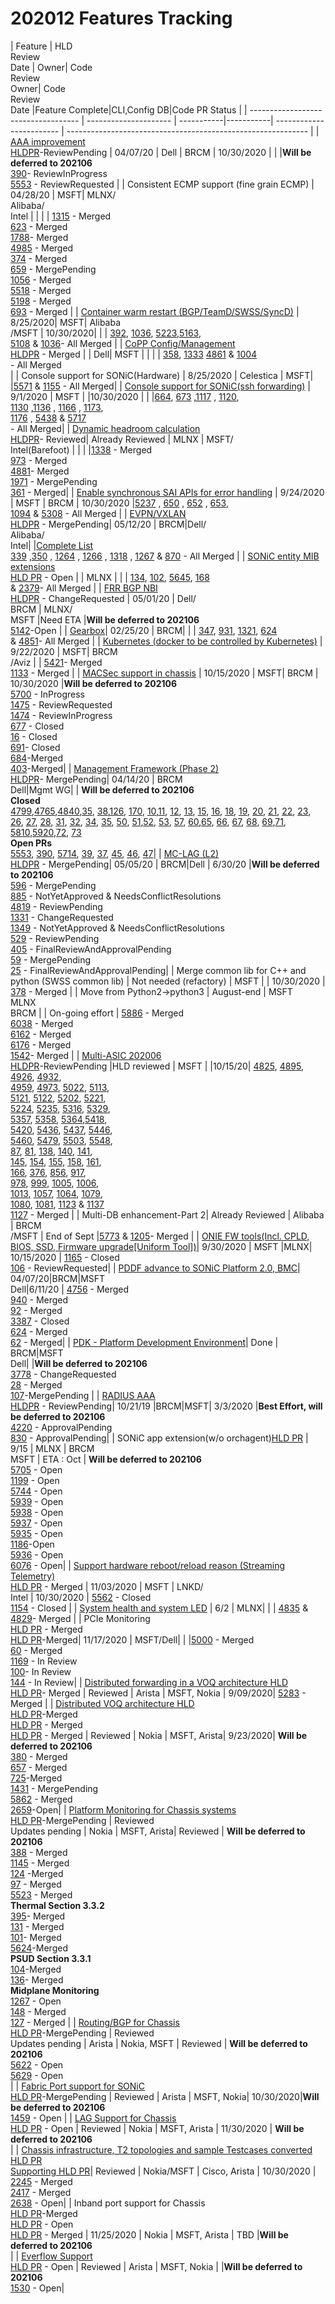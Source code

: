 # 202012 Features Tracking

| Feature  | HLD<br/>Review<br/>Date | Owner| Code<br>Review<br>Owner| Code<br>Review<br>Date |Feature Complete|CLI,Config DB|Code PR Status                                                     |
| ----------------------------------- | --------------------- | -----------|-----------| ------------------------ | ------------------------------------------------------------ | 
| [AAA improvement ](https://github.com/Azure/SONiC/blob/a46aa68b3a3ca57fea28c3d139fcef437e0cf0e6/doc/aaa/AAA%20Improvements/AAA%20Improvements.md)<br>[HLDPR](https://github.com/Azure/SONiC/pull/583)-ReviewPending  | 04/07/20     | Dell   | BRCM | 10/30/2020 | | |**Will be deferred to 202106**<br>[390](https://github.com/Azure/sonic-swss-common/pull/390)- ReviewInProgress <br>[5553](https://github.com/Azure/sonic-buildimage/pull/5553) - ReviewRequested |
| Consistent ECMP support (fine grain ECMP)  | 04/28/20     | MSFT| MLNX/<br>Alibaba/<br>Intel | | | | [1315](https://github.com/Azure/sonic-swss/pull/1315) - Merged<br>[623](https://github.com/Azure/SONiC/pull/623) - Merged<br>[1788](https://github.com/Azure/sonic-mgmt/pull/1788)- Merged <br>[4985](https://github.com/Azure/sonic-buildimage/pull/4985) - Merged<br>[374](https://github.com/Azure/sonic-swss-common/pull/374) - Merged<br>[659](https://github.com/Azure/SONiC/pull/659) - MergePending <br>[1056](https://github.com/Azure/sonic-utilities/pull/1056) - Merged<br>[5518](https://github.com/Azure/sonic-buildimage/pull/5518) - Merged<br>[5198](https://github.com/Azure/sonic-buildimage/pull/5198) - Merged<br>[693](https://github.com/Azure/SONiC/pull/693) - Merged |
| [Container warm restart (BGP/TeamD/SWSS/SyncD)](https://github.com/Azure/SONiC/blob/0c177995044316b898fc355456d9b6e8df72b522/doc/warm-reboot/SONiC_Warmboot.md) | 8/25/2020| MSFT| Alibaba<br>/MSFT | 10/30/2020| | | [392](https://github.com/Azure/sonic-buildimage/pull/3992), [1036](https://github.com/Azure/sonic-utilities/pull/1036/files), [5223](https://github.com/Azure/sonic-buildimage/pull/5233),[5163](https://github.com/Azure/sonic-buildimage/pull/5163/files), <br> [5108](https://github.com/Azure/sonic-buildimage/pull/5108/files) & [1036](https://github.com/Azure/sonic-utilities/pull/1036/files)- All Merged |
| [CoPP Config/Management](https://github.com/Azure/SONiC/blob/fdc7cff16b7f42f1a1b01dd506279e3e9f9269cb/doc/copp/CoPP%20Config%20and%20Management.md)<br>[HLDPR](https://github.com/Azure/SONiC/pull/606) - Merged |  | Dell| MSFT |  | | | [358](https://github.com/Azure/sonic-swss-common/pull/358), [1333](https://github.com/Azure/sonic-swss/pull/1333) [4861](https://github.com/Azure/sonic-buildimage/pull/4861) & [1004](https://github.com/Azure/sonic-utilities/pull/1004) <br> - All Merged<br>|
| Console support for SONiC(Hardware) | 8/25/2020 | Celestica | MSFT| |[5571](https://github.com/Azure/sonic-buildimage/pull/5571) & [1155](https://github.com/Azure/sonic-utilities/pull/1155) - All Merged|
| [Console support for SONiC(ssh forwarding)](https://github.com/Azure/SONiC/blob/126a4f7af8cadd8451b22bd80227c07c11452a63/doc/console/SONiC-Console-Switch-High-Level-Design.md) | 9/1/2020 | MSFT | |10/30/2020 | | |[664](https://github.com/Azure/SONiC/pull/664), [673](https://github.com/Azure/SONiC/pull/673) ,[1117](https://github.com/Azure/sonic-utilities/pull/1117) , [1120](https://github.com/Azure/sonic-utilities/pull/1120),  <br> [1130](https://github.com/Azure/sonic-utilities/pull/1130) ,[1136](https://github.com/Azure/sonic-utilities/pull/1136) , [1166](https://github.com/Azure/sonic-utilities/pull/1166) , [1173](https://github.com/Azure/sonic-utilities/pull/1173), <br> [1176](https://github.com/Azure/sonic-utilities/pull/1176) , [5438](https://github.com/Azure/sonic-buildimage/pull/5438) & [5717](https://github.com/Azure/sonic-buildimage/pull/5717) <br> - All Merged|
| [Dynamic headroom calculation](https://github.com/Azure/SONiC/blob/415f19931bccd900ac528b100aafffa6000e82e9/doc/qos/dynamically-headroom-calculation.md)<br>[HLDPR](https://github.com/Azure/SONiC/pull/605)- Reviewed|   Already Reviewed   |  MLNX  | MSFT/<br>Intel(Barefoot) | | |  |[1338](https://github.com/Azure/sonic-swss/pull/1338) - Merged<br>[973](https://github.com/Azure/sonic-utilities/pull/973) - Merged<br>[4881](https://github.com/Azure/sonic-buildimage/pull/4881)- Merged<br>[1971](https://github.com/Azure/sonic-mgmt/pull/1971) - MergePending<br>[361](https://github.com/Azure/sonic-swss-common/pull/361) - Merged|
| [Enable synchronous SAI APIs for error handling](https://github.com/Azure/SONiC/pull/672)  | 9/24/2020 | MSFT | BRCM | 10/30/2020  |[5237](https://github.com/Azure/sonic-buildimage/pull/5237) , [650](https://github.com/Azure/sonic-buildimage/pull/650) , [652](https://github.com/Azure/sonic-buildimage/pull/652) , [653](https://github.com/Azure/sonic-buildimage/pull/653), <br> [1094](https://github.com/Azure/sonic-utilities/pull/1094) & [5308](https://github.com/Azure/sonic-buildimage/pull/5308) - All Merged |
| [EVPN/VXLAN](https://github.com/Azure/SONiC/blob/7fbda34ee3315960c164a0c202f39c2ec515cfc3/doc/vxlan/EVPN/EVPN_VXLAN_HLD.md)<br>[HLDPR](https://github.com/Azure/SONiC/pull/437) - MergePending| 05/12/20    |  BRCM|Dell/<br>Alibaba/<br>Intel| |[Complete List](https://groups.google.com/g/sonic-evpn-workgroup/c/rup7aoorZoQ)<br>[339](https://github.com/Azure/sonic-swss-common/pull/339) ,[350](https://github.com/Azure/sonic-swss-common/pull/350) , [1264](https://github.com/Azure/sonic-swss/pull/1264) , [1266](https://github.com/Azure/sonic-swss/pull/1266) , [1318](https://github.com/Azure/sonic-swss/pull/1318) , [1267](https://github.com/Azure/sonic-swss/pull/1267) & [870](https://github.com/Azure/sonic-utilities/pull/870) - All Merged  |
| [SONiC entity MIB extensions](https://github.com/Azure/SONiC/blob/0e53548a8f1023d1be2a1dffd62737c7a1b18a2e/doc/snmp/extension-to-physical-entity-mib.md)<br>[HLD PR](https://github.com/Azure/SONiC/pull/657) - Open |    | MLNX |  |   | [134](https://github.com/Azure/sonic-platform-common/pull/134), [102](https://github.com/Azure/sonic-platform-daemons/pull/102), [5645](https://github.com/Azure/sonic-buildimage/pull/5645), [168](https://github.com/Azure/sonic-snmpagent/pull/168)  <br>  & [2379](https://github.com/Azure/sonic-mgmt/pull/2379)- All Merged  | 
| [FRR BGP NBI](https://github.com/Azure/SONiC/blob/48e9012c548528b6528745bda9d75b4164e785eb/doc/mgmt/SONiC_Design_Doc_Unified_FRR_Mgmt_Interface.md)<br>[HLDPR](https://github.com/Azure/SONiC/pull/544) - ChangeRequested | 05/01/20    |  Dell/<br>BRCM  | MLNX/<br>MSFT |Need ETA |**Will be deferred to 202106**<br>[5142](https://github.com/Azure/sonic-buildimage/pull/5142)-Open |
| [Gearbox](https://github.com/Azure/SONiC/blob/master/doc/gearbox/gearbox_mgr_design.md)| 02/25/20    |  BRCM|  |  | [347](https://github.com/Azure/sonic-swss-common/pull/347), [931](https://github.com/Azure/sonic-utilities/pull/931), [1321](https://github.com/Azure/sonic-swss/pull/1321), [624](https://github.com/Azure/sonic-sairedis/pull/624)  <br> & [4851](https://github.com/Azure/sonic-buildimage/pull/4851)- All Merged |
| [Kubernetes (docker to be controlled by Kubernetes)](https://github.com/renukamanavalan/SONiC/blob/kube_systemd/doc/kubernetes/Kubernetes-support.md)  | 9/22/2020 |  MSFT| BRCM<br>/Aviz | | [5421](https://github.com/Azure/sonic-buildimage/pull/5421)- Merged<br>[1133](https://github.com/Azure/sonic-utilities/pull/1133) - Merged | 
| [MACSec support in chassis](https://github.com/Azure/SONiC/pull/652) |  10/15/2020   | MSFT| BRCM | 10/30/2020  |**Will be deferred to 202106** <br>[5700](https://github.com/Azure/sonic-buildimage/pull/5700) - InProgress<br>[1475](https://github.com/Azure/sonic-swss/pull/1475) - ReviewRequested<br>[1474](https://github.com/Azure/sonic-swss/pull/1474) - ReviewInProgress<br>[677](https://github.com/Azure/sonic-sairedis/pull/677) - Closed<br>[16](https://github.com/Azure/sonic-wpa-supplicant/pull/16) - Closed <br>[691](https://github.com/Azure/sonic-sairedis/pull/691)- Closed <br>[684](https://github.com/Azure/sonic-sairedis/pull/684)-Merged<br>[403](https://github.com/Azure/sonic-swss-common/pull/403)-Merged|
| [Management Framework (Phase 2)](https://github.com/Azure/SONiC/blob/34cac1aabdc865fc41cbe064a2ab2442645524b1/doc/mgmt/Management%20Framework.md)<br>[HLDPR](https://github.com/Azure/SONiC/pull/550#)- MergePending| 04/14/20    |  BRCM<br>Dell|Mgmt WG| | **Will be deferred to 202106**<br>**Closed**<br>[4799](https://github.com/Azure/sonic-buildimage/pull/4799),[4765](https://github.com/Azure/sonic-buildimage/pull/4765),[4840](https://github.com/Azure/sonic-buildimage/pull/4840),[35](https://github.com/Azure/sonic-telemetry/pull/35), [38](https://github.com/Azure/sonic-telemetry/pull/38),[126](https://github.com/Azure/sonic-build-tools/pull/126), [170](https://github.com/Azure/sonic-build-tools/pull/170), [10](https://github.com/Azure/sonic-mgmt-common/pull/10),[11](https://github.com/Azure/sonic-mgmt-common/pull/11), [12](https://github.com/Azure/sonic-mgmt-common/pull/12), [13](https://github.com/Azure/sonic-mgmt-common/pull/13), [15](https://github.com/Azure/sonic-mgmt-common/pull/15), [16](https://github.com/Azure/sonic-mgmt-common/pull/16), [18](https://github.com/Azure/sonic-mgmt-common/pull/18), [19](https://github.com/Azure/sonic-mgmt-common/pull/19), [20](https://github.com/Azure/sonic-mgmt-common/pull/20), [21](https://github.com/Azure/sonic-mgmt-common/pull/21), [22](https://github.com/Azure/sonic-mgmt-common/pull/22), [23](https://github.com/Azure/sonic-mgmt-common/pull/23), [26](https://github.com/Azure/sonic-mgmt-common/pull/26), [27](https://github.com/Azure/sonic-mgmt-common/pull/27), [28](https://github.com/Azure/sonic-mgmt-common/pull/28), [31](https://github.com/Azure/sonic-mgmt-common/pull/31), [32](https://github.com/Azure/sonic-mgmt-common/pull/32), [34](https://github.com/Azure/sonic-mgmt-common/pull/34), [35](https://github.com/Azure/sonic-mgmt-common/pull/35), [50](https://github.com/Azure/sonic-mgmt-framework/pull/50), [51](https://github.com/Azure/sonic-mgmt-framework/pull/51),[52](https://github.com/Azure/sonic-mgmt-framework/pull/52), [53](https://github.com/Azure/sonic-mgmt-framework/pull/65), [57](https://github.com/Azure/sonic-mgmt-framework/pull/57), [60](https://github.com/Azure/sonic-mgmt-framework/pull/60),[65](https://github.com/Azure/sonic-mgmt-framework/pull/65), [66](https://github.com/Azure/sonic-mgmt-framework/pull/66),  [67](https://github.com/Azure/sonic-mgmt-framework/pull/67), [68](https://github.com/Azure/sonic-mgmt-framework/pull/68), [69](https://github.com/Azure/sonic-mgmt-framework/pull/69),[71](https://github.com/Azure/sonic-mgmt-framework/pull/71), [5810](https://github.com/Azure/sonic-buildimage/pull/5810),[5920](https://github.com/Azure/sonic-buildimage/pull/5920),[72](https://github.com/Azure/sonic-mgmt-framework/pull/72), [73](https://github.com/Azure/sonic-mgmt-framework/pull/73)<br> **Open PRs**<br>[5553](https://github.com/Azure/sonic-buildimage/pull/5553), [390](https://github.com/Azure/sonic-swss-common/pull/390), [5714](https://github.com/Azure/sonic-buildimage/pull/5714), [39](https://github.com/Azure/sonic-mgmt-common/pull/39), [37](https://github.com/Azure/sonic-telemetry/pull/37), [45](https://github.com/Azure/sonic-telemetry/pull/45), [46](https://github.com/Azure/sonic-telemetry/pull/46), [47](https://github.com/Azure/sonic-telemetry/pull/47)|
| [MC-LAG (L2)](https://github.com/Azure/SONiC/blob/176cf4f5a8ee6ecfd8a478573ffc92f0eb23b4e6/doc/mclag/MCLAG_Enhancements_HLD.md)<br> [HLDPR](https://github.com/Azure/SONiC/pull/596) - MergePending| 05/05/20    |  BRCM|Dell | 6/30/20 |**Will be deferred to 202106** <br>[596](https://github.com/Azure/SONiC/pull/596) - MergePending<br>[885](https://github.com/Azure/sonic-swss/pull/885) - NotYetApproved & NeedsConflictResolutions <br>[4819](https://github.com/Azure/sonic-buildimage/pull/4819) - ReviewPending<br>[1331](https://github.com/Azure/sonic-swss/pull/1331) - ChangeRequested<br>[1349](https://github.com/Azure/sonic-swss/pull/1349) - NotYetApproved & NeedsConflictResolutions <br>[529](https://github.com/Azure/sonic-utilities/pull/529) - ReviewPending<br>[405](https://github.com/Azure/sonic-swss-common/pull/405) - FinalReviewAndApprovalPending<br>[59](https://github.com/Azure/sonic-mgmt-framework/pull/59) - MergePending<br>[25](https://github.com/Azure/sonic-mgmt-common/pull/25) - FinalReviewAndApprovalPending|
| Merge common lib for C++ and python (SWSS common lib) | Not needed (refactory) | MSFT |  |  10/30/2020 | [378](https://github.com/Azure/sonic-swss-common/pull/378) - Merged |
| Move from Python2->python3 | August-end | MSFT<br>MLNX<br>BRCM |  | On-going effort | [5886](https://github.com/Azure/sonic-buildimage/pull/5886) - Merged<br>[6038](https://github.com/Azure/sonic-buildimage/pull/6038) - Merged<br>[6162](https://github.com/Azure/sonic-buildimage/pull/6162) - Merged<br>[6176](https://github.com/Azure/sonic-buildimage/pull/6176) - Merged<br>[1542](https://github.com/Azure/sonic-swss/pull/1542)- Merged |
| [Multi-ASIC 202006](https://github.com/Azure/SONiC/blob/ebe4f4b695af5d2dbd23756d3cff03aef0a0c880/doc/multi_asic/SONiC_multi_asic_hld.md)<br> [HLDPR](https://github.com/Azure/SONiC/pull/644)-ReviewPending |HLD reviewed |  MSFT |   |10/15/20|  [4825](https://github.com/Azure/sonic-buildimage/pull/4825), [4895](https://github.com/Azure/sonic-buildimage/pull/4895), [4926](https://github.com/Azure/sonic-buildimage/pull/4926), [4932](https://github.com/Azure/sonic-buildimage/pull/4932), <br> [4959](https://github.com/Azure/sonic-buildimage/pull/4959), [4973](https://github.com/Azure/sonic-buildimage/pull/4973), [5022](https://github.com/Azure/sonic-buildimage/pull/5022), [5113](https://github.com/Azure/sonic-buildimage/pull/5113),  <br>  [5121](https://github.com/Azure/sonic-buildimage/pull/5121), [5122](https://github.com/Azure/sonic-buildimage/pull/5122), [5202](https://github.com/Azure/sonic-buildimage/pull/5202), [5221](https://github.com/Azure/sonic-buildimage/pull/5221), <br>  [5224](https://github.com/Azure/sonic-buildimage/pull/5224), [5235](https://github.com/Azure/sonic-buildimage/pull/5235), [5316](https://github.com/Azure/sonic-buildimage/pull/5316), [5329](https://github.com/Azure/sonic-buildimage/pull/5329), <br> [5357](https://github.com/Azure/sonic-buildimage/pull/5357), [5358](https://github.com/Azure/sonic-buildimage/pull/5358), [5364](https://github.com/Azure/sonic-buildimage/pull/5364),[5418](https://github.com/Azure/sonic-buildimage/pull/5418),  <br> [5420](https://github.com/Azure/sonic-buildimage/pull/5420), [5436](https://github.com/Azure/sonic-buildimage/pull/5436), [5437](https://github.com/Azure/sonic-buildimage/pull/5437), [5446](https://github.com/Azure/sonic-buildimage/pull/5446),  <br> [5460](https://github.com/Azure/sonic-buildimage/pull/5460), [5479](https://github.com/Azure/sonic-buildimage/pull/5479), [5503](https://github.com/Azure/sonic-buildimage/pull/5503), [5548](https://github.com/Azure/sonic-buildimage/pull/5548), <br> [87](https://github.com/Azure/sonic-platform-daemons/pull/87), [81](https://github.com/Azure/sonic-py-swsssdk/pull/81), [138](https://github.com/Azure/sonic-snmpagent/pull/138), [140](https://github.com/Azure/sonic-snmpagent/pull/140), [141](https://github.com/Azure/sonic-snmpagent/pull/141), <br> [145](https://github.com/Azure/sonic-snmpagent/pull/145), [154](https://github.com/Azure/sonic-snmpagent/pull/154), [155](https://github.com/Azure/sonic-snmpagent/pull/155), [158](https://github.com/Azure/sonic-snmpagent/pull/158), [161](https://github.com/Azure/sonic-snmpagent/pull/161),  <br> [166](https://github.com/Azure/sonic-snmpagent/pull/166), [376](https://github.com/Azure/sonic-swss-common/pull/376), [856](https://github.com/Azure/sonic-utilities/pull/856), [917](https://github.com/Azure/sonic-utilities/pull/917),  <br>  [978](https://github.com/Azure/sonic-utilities/pull/978), [999](https://github.com/Azure/sonic-utilities/pull/999), [1005](https://github.com/Azure/sonic-utilities/pull/1005), [1006](https://github.com/Azure/sonic-utilities/pull/1006),  <br>  [1013](https://github.com/Azure/sonic-utilities/pull/1013), [1057](https://github.com/Azure/sonic-utilities/pull/1057), [1064](https://github.com/Azure/sonic-utilities/pull/1064), [1079](https://github.com/Azure/sonic-utilities/pull/1079),  <br> [1080](https://github.com/Azure/sonic-utilities/pull/1080), [1081](https://github.com/Azure/sonic-utilities/pull/1081), [1123](https://github.com/Azure/sonic-utilities/pull/1123) & [1137](https://github.com/Azure/sonic-utilities/pull/1137)<br> [1127](https://github.com/Azure/sonic-utilities/pull/1127) - Merged |
| Multi-DB enhancement-Part 2|  Already Reviewed   |  Alibaba  | BRCM<br>/MSFT | End of Sept |[5773](https://github.com/Azure/sonic-buildimage/pull/5773) & [1205](https://github.com/Azure/sonic-utilities/pull/1205)- Merged |
| [ONIE FW tools(Incl. CPLD, BIOS, SSD, Firmware upgrade[Uniform Tool])](https://github.com/Azure/SONiC/pull/648)|  9/30/2020  |  MSFT  |MLNX| 10/15/2020  |  [1165](https://github.com/Azure/sonic-utilities/pull/1165) - Closed <br>[106](https://github.com/Azure/sonic-platform-common/pull/106) - ReviewRequested|
| [PDDF advance to SONiC Platform 2.0, BMC](https://github.com/Azure/SONiC/blob/master/doc/platform/brcm_pdk_pddf.md)| 04/07/20|BRCM|MSFT<br>Dell|6/11/20 | [4756](https://github.com/Azure/sonic-buildimage/pull/4756) - Merged<br>[940](https://github.com/Azure/sonic-utilities/pull/940) - Merged<br>[92](https://github.com/Azure/sonic-platform-common/pull/92) - Merged<br>[3387](https://github.com/Azure/sonic-buildimage/pull/3387) - Closed <br>[624](https://github.com/Azure/sonic-utilities/pull/624) - Merged<br>[62](https://github.com/Azure/sonic-platform-common/pull/62) - Merged|
| [PDK - Platform Development Environment](https://github.com/Azure/SONiC/blob/master/doc/platform/pde.md)|  Done |  BRCM|MSFT<br>Dell|   |**Will be deferred to 202106** <br> [3778](https://github.com/Azure/sonic-buildimage/pull/3778) - ChangeRequested<br>[28](https://github.com/Azure/sonic-platform-pdk-pde/pull/28) - Merged<br>[107](https://github.com/Azure/sonic-build-tools/pull/107)-MergePending |
| [RADIUS AAA](https://github.com/Azure/SONiC/blob/3edad287edc79ea7e227648cba566a6ce347bf49/doc/aaa/radius_authentication.md)<br>[HLDPR](https://github.com/Azure/SONiC/pull/500) - ReviewPending| 10/21/19    |BRCM|MSFT| 3/3/2020  |**Best Effort, will be deferred to 202106**<br>[4220](https://github.com/Azure/sonic-buildimage/pull/4220) - ApprovalPending <br>[830](https://github.com/Azure/sonic-utilities/pull/830) - ApprovalPending|
| SONiC app extension(w/o orchagent)[HLD PR](https://github.com/Azure/SONiC/pull/682) |   9/15  | MLNX | BRCM <br> MSFT |  ETA : Oct | **Will be deferred to 202106** <br>[5705](https://github.com/Azure/sonic-buildimage/pull/5705) - Open<br>[1199](https://github.com/Azure/sonic-utilities/pull/1199) - Open<br>[5744](https://github.com/Azure/sonic-buildimage/pull/5744) - Open<br>[5939](https://github.com/Azure/sonic-buildimage/pull/5939) - Open<br>[5938](https://github.com/Azure/sonic-buildimage/pull/5938) - Open<br>[5937](https://github.com/Azure/sonic-buildimage/pull/5937) - Open<br>[5935](https://github.com/Azure/sonic-buildimage/pull/5935) - Open<br>[1186](https://github.com/Azure/sonic-utilities/pull/1186)-Open <br>[5936](https://github.com/Azure/sonic-buildimage/pull/5936) - Open<br>[6076](https://github.com/Azure/sonic-buildimage/pull/6076) - Open|
| [Support hardware reboot/reload reason (Streaming Telemetry)](https://github.com/sujinmkang/SONiC/blob/6ed19e88c6f7aac74640d3d343210d840af70a23/doc/system-telemetry/reboot-cause.md)<br>[HLD PR](https://github.com/Azure/SONiC/pull/669) - Merged | 11/03/2020 | MSFT | LNKD/<br>Intel  | 10/30/2020  | [5562](https://github.com/Azure/sonic-buildimage/pull/5562) - Closed<br>[1154](https://github.com/Azure/sonic-utilities/pull/1154) - Closed |
| [System health and system LED](https://github.com/Azure/SONiC/blob/master/doc/system_health_monitoring/system-health-HLD.md) |  6/2   |  MLNX|  |   | [4835](https://github.com/Azure/sonic-buildimage/pull/4835) & [4829](https://github.com/Azure/sonic-buildimage/pull/4829)- Merged |
| PCIe Monitoring<br>[HLD PR](https://github.com/Azure/SONiC/pull/634) - Merged<br>[HLD PR](https://github.com/Azure/SONiC/pull/678)-Merged| 11/17/2020 | MSFT/Dell| | |[5000](https://github.com/Azure/sonic-buildimage/pull/5000) - Merged<br>[60](https://github.com/Azure/sonic-platform-daemons/pull/60) - Merged<br>[1169](https://github.com/Azure/sonic-utilities/pull/1169) - In Review<br>[100](https://github.com/Azure/sonic-platform-daemons/pull/100)- In Review<br>[144](https://github.com/Azure/sonic-platform-common/pull/144) - In Review| 
| [Distributed forwarding in a VOQ architecture HLD](https://github.com/Azure/SONiC/blob/e607a9f3e8e0cc77687acf7913b559210804cc65/doc/chassis/system-ports.md)<br>[HLD PR](https://github.com/Azure/SONiC/pull/622)- Merged | Reviewed    | Arista  | MSFT, Nokia | 9/09/2020| [5283](https://github.com/Azure/sonic-buildimage/pull/5283) - Merged |
| [Distributed VOQ architecture HLD](https://github.com/Azure/SONiC/blob/a9b221e3252e5ef3a45d18f615c23d3794f39a5b/doc/voq/voq_hld.md)<br>[HLD PR](https://github.com/Azure/SONiC/pull/639)-Merged <br>[HLD PR](https://github.com/Azure/SONiC/pull/689) - Merged<br>[HLD PR](https://github.com/Azure/SONiC/pull/694) - Merged | Reviewed | Nokia   | MSFT, Arista| 9/23/2020| **Will be deferred to 202106** <br>[380](https://github.com/Azure/sonic-swss-common/pull/380) - Merged<br>[657](https://github.com/Azure/sonic-sairedis/pull/657) - Merged<br>[725](https://github.com/Azure/sonic-sairedis/pull/725)-Merged<br>[1431](https://github.com/Azure/sonic-swss/pull/1431) - MergePending<br>[5862](https://github.com/Azure/sonic-buildimage/pull/5862) - Merged<br>[2659](https://github.com/Azure/sonic-mgmt/pull/2659)-Open|
| [Platform Monitoring for Chassis systems](https://github.com/Azure/SONiC/blob/4206c5420c4b63f1d2ec40b10d54adb27fc9d42a/doc/pmon/pmon-chassis-design.md)<br>[HLD PR](https://github.com/Azure/SONiC/pull/646)-MergePending  | Reviewed<br>Updates pending    | Nokia  | MSFT, Arista| Reviewed | **Will be deferred to 202106** <br>[388](https://github.com/Azure/sonic-swss-common/pull/388) - Merged<br>[1145](https://github.com/Azure/sonic-utilities/pull/1145) - Merged<br>[124](https://github.com/Azure/sonic-platform-common/pull/124) -Merged<br>[97](https://github.com/Azure/sonic-platform-daemons/pull/97) - Merged<br>[5523](https://github.com/Azure/sonic-buildimage/pull/5523) - Merged<br>**Thermal Section 3.3.2**<br>[395](https://github.com/Azure/sonic-swss-common/pull/395)- Merged<br>[131](https://github.com/Azure/sonic-platform-common/pull/131) - Merged<br>[101](https://github.com/Azure/sonic-platform-daemons/pull/101)- Merged<br>[5624](https://github.com/Azure/sonic-buildimage/pull/5624)-Merged<br>**PSUD Section 3.3.1**<br>[104](https://github.com/Azure/sonic-platform-daemons/pull/104)-Merged<br>[136](https://github.com/Azure/sonic-platform-common/pull/136)- Merged<br> **Midplane Monitoring**<br>[1267](https://github.com/Azure/sonic-utilities/pull/1267) - Open<br>[148](https://github.com/Azure/sonic-platform-common/pull/148) - Merged<br>[127](https://github.com/Azure/sonic-platform-daemons/pull/127) - Merged |
| [Routing/BGP for Chassis](https://github.com/Azure/SONiC/blob/35d6f8d1a88a8f8b08237d6ec9f719e9c06a6758/doc/voq/bgp_voq_chassis.md)<br>[HLD PR](https://github.com/Azure/SONiC/pull/674)-MergePending  | Reviewed<br>Updates pending | Arista   | Nokia, MSFT | Reviewed | **Will be deferred to 202106** <br>[5622](https://github.com/Azure/sonic-buildimage/pull/5622) - Open<br>[5629](https://github.com/Azure/sonic-buildimage/pull/5629) - Open<br>|
| [Fabric Port support for SONiC](https://github.com/Azure/SONiC/blob/2e1f699a3ba1dbf88abeecb192f6bb5e390b8b8a/doc/chassis/fabric.md)<br>[HLD PR](https://github.com/Azure/SONiC/pull/668)-MergePending  | Reviewed    | Arista   | MSFT, Nokia| 10/30/2020|**Will be deferred to 202106** <br> [1459](https://github.com/Azure/sonic-swss/pull/1459) - Open  |
| [LAG Support for Chassis](https://github.com/Azure/SONiC/blob/332ca53d938e0df24c78d76bcf1117d896ed2683/doc/voq/lag_hld.md)<br> [HLD PR](https://github.com/Azure/SONiC/pull/697) - Open | Reviewed | Nokia   | MSFT, Arista | 11/30/2020 | **Will be deferred to 202106** <br> |
| [Chassis infrastructure, T2 topologies and sample Testcases converted](https://github.com/Azure/sonic-mgmt/blob/master/ansible/library/multi-asic_aware_module_requirements.md)<br>[HLD PR](https://github.com/Azure/sonic-mgmt/pull/2511)<br>[Supporting HLD PR](https://github.com/Azure/sonic-mgmt/pull/2347)| Reviewed | Nokia/MSFT  | Cisco, Arista | 10/30/2020 | [2245](https://github.com/Azure/sonic-mgmt/pull/2245) - Merged<br>[2417](https://github.com/Azure/sonic-mgmt/pull/2417) - Merged <br>[2638](https://github.com/Azure/sonic-mgmt/pull/2638/) - Open|
| Inband port support for Chassis <br>[HLD PR](https://github.com/Azure/SONiC/pull/639)-Merged <br>[HLD PR](https://github.com/Azure/SONiC/pull/689) - Open<br>[HLD PR](https://github.com/Azure/SONiC/pull/694) - Merged  |  11/25/2020 | Nokia  | MSFT, Arista | TBD |**Will be deferred to 202106** <br>  |
| [Everflow Support](https://github.com/Azure/SONiC/blob/9c08b2f3f77230017c7035ceaf880746cb590d49/doc/voq/everflow.md)<br>[HLD PR](https://github.com/Azure/SONiC/pull/716/files) - Open | Reviewed | Arista | MSFT, Nokia | |**Will be deferred to 202106** <br> [1530](https://github.com/Azure/sonic-swss/pull/1530) - Open|